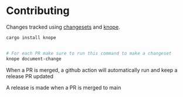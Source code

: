 # Contributing

Changes tracked using [changesets](https://github.com/changesets/changesets) and [knope](https://github.com/knope-dev/knope).

```bash
cargo install knope


# For each PR make sure to run this command to make a changeset
knope document-change

```

When a PR is merged, a github action will automatically run and keep a release PR updated

A release is made when a PR is merged to main

